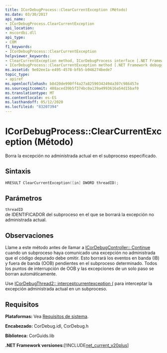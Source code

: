 ```yaml
---
title: ICorDebugProcess::ClearCurrentException (Método)
ms.date: 03/30/2017
api_name:
- ICorDebugProcess.ClearCurrentException
api_location:
- mscordbi.dll
api_type:
- COM
f1_keywords:
- ICorDebugProcess::ClearCurrentException
helpviewer_keywords:
- ClearCurrentException method, ICorDebugProcess interface [.NET Framework debugging]
- ICorDebugProcess::ClearCurrentException method [.NET Framework debugging]
ms.assetid: 9e02ee1a-e495-4578-bfb5-b946274bede7
topic_type:
- apiref
ms.openlocfilehash: b8d20de990ff4a27a82590342494a307c986457e
ms.sourcegitcommit: 488aced39b5f374bc0a139a4993616a54d15baf0
ms.translationtype: MT
ms.contentlocale: es-ES
ms.lasthandoff: 05/12/2020
ms.locfileid: "83207394"
---
```

# <a name="icordebugprocessclearcurrentexception-method"></a>ICorDebugProcess::ClearCurrentException (Método)
Borra la excepción no administrada actual en el subproceso especificado.  
  
## <a name="syntax"></a>Sintaxis  
  
```cpp  
HRESULT ClearCurrentException([in] DWORD threadID);  
```  
  
## <a name="parameters"></a>Parámetros  
 `threadID`  
 de IDENTIFICADOR del subproceso en el que se borrará la excepción no administrada actual.  
  
## <a name="remarks"></a>Observaciones  
 Llame a este método antes de llamar a [ICorDebugController:: Continue](icordebugcontroller-continue-method.md) cuando un subproceso haya comunicado una excepción no administrada que el código depurado debe omitir. Esto borrará los eventos en banda (IB) y fuera de banda (OOB) pendientes en el subproceso determinado. Todos los puntos de interrupción de OOB y las excepciones de un solo paso se borran automáticamente.  
  
 Use [ICorDebugThread2:: interceptcurrentexception (](icordebugthread2-interceptcurrentexception-method.md) para interceptar la excepción administrada actual en un subproceso.  
  
## <a name="requirements"></a>Requisitos  
 **Plataformas:** Vea [Requisitos de sistema](../../get-started/system-requirements.md).  
  
 **Encabezado:** CorDebug.idl, CorDebug.h  
  
 **Biblioteca:** CorGuids.lib  
  
 **.NET Framework versiones:**[!INCLUDE[net_current_v20plus](../../../../includes/net-current-v20plus-md.md)]
